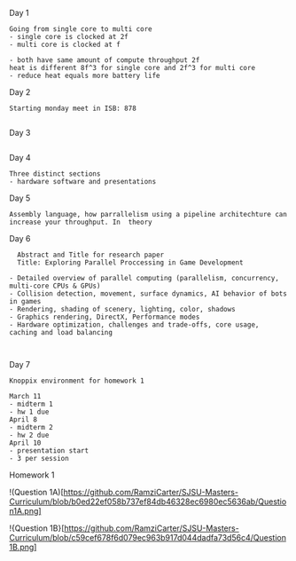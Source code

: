 Day 1
```
Going from single core to multi core 
- single core is clocked at 2f
- multi core is clocked at f

- both have same amount of compute throughput 2f
heat is different 8f^3 for single core and 2f^3 for multi core
- reduce heat equals more battery life
```

Day 2
```
Starting monday meet in ISB: 878


```

Day 3
```

```



Day 4
```
Three distinct sections
- hardware software and presentations
```


Day 5
```
Assembly language, how parrallelism using a pipeline architechture can increase your throughput. In  theory
```


Day 6
```
  Abstract and Title for research paper
  Title: Exploring Parallel Proccessing in Game Development
  
- Detailed overview of parallel computing (parallelism, concurrency, multi-core CPUs & GPUs)
- Collision detection, movement, surface dynamics, AI behavior of bots in games
- Rendering, shading of scenery, lighting, color, shadows
- Graphics rendering, DirectX, Performance modes
- Hardware optimization, challenges and trade-offs, core usage, caching and load balancing



```

Day 7
```
Knoppix environment for homework 1

March 11
- midterm 1
- hw 1 due
April 8
- midterm 2
- hw 2 due
April 10
- presentation start
- 3 per session
```

Homework 1

!(Question 1A)[https://github.com/RamziCarter/SJSU-Masters-Curriculum/blob/b0ed22ef058b737ef84db46328ec6980ec5636ab/Question1A.png]

!{Question 1B}[https://github.com/RamziCarter/SJSU-Masters-Curriculum/blob/c59cef678f6d079ec963b917d044dadfa73d56c4/Question1B.png]
